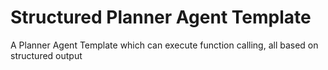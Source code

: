 # Structured Planner Agent Template
A Planner Agent Template which can execute function calling, all based on structured output 
